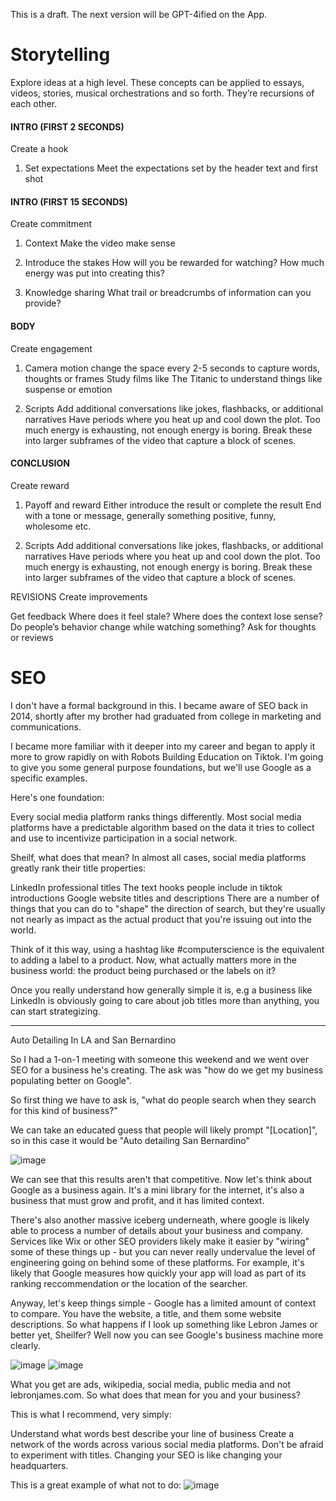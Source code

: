 
This is a draft. The next version will be GPT-4ified on the App.





# Storytelling

Explore ideas at a high level. These concepts can be applied to essays, videos, stories, musical orchestrations and so forth. They’re recursions of each other.

#### INTRO (FIRST 2 SECONDS)
Create a hook

1. Set expectations 
Meet the expectations set by the header text and first shot

#### INTRO (FIRST 15 SECONDS)
Create commitment

1. Context
Make the video make sense

2. Introduce the stakes 
How will you be rewarded for watching? 
How much energy was put into creating this?

3. Knowledge sharing
What trail or breadcrumbs of information can you provide?

#### BODY
Create engagement

1. Camera motion
change the space every 2-5 seconds to capture words, thoughts or frames
Study films like The Titanic to understand things like suspense or emotion

2. Scripts
Add additional conversations like jokes, flashbacks, or additional narratives
Have periods where you heat up and cool down the plot. Too much energy is exhausting, not enough energy is boring. Break these into larger subframes of the video that capture a block of scenes.


#### CONCLUSION
Create reward

1. Payoff and reward
Either introduce the result or complete the result
End with a tone or message, generally something positive, funny, wholesome etc.


2. Scripts
Add additional conversations like jokes, flashbacks, or additional narratives
Have periods where you heat up and cool down the plot. Too much energy is exhausting, not enough energy is boring. Break these into larger subframes of the video that capture a block of scenes.


REVISIONS
Create improvements

Get feedback
Where does it feel stale?
Where does the context lose sense?
Do people’s behavior change while watching something?
Ask for thoughts or reviews




# SEO
I don't have a formal background in this. I became aware of SEO back in 2014, shortly after my brother had graduated from college in marketing and communications.

I became more familiar with it deeper into my career and began to apply it more to grow rapidly on with Robots Building Education on Tiktok. I'm going to give you some general purpose foundations, but we'll use Google as a specific examples.

Here's one foundation:

Every social media platform ranks things differently. Most social media platforms have a predictable algorithm based on the data it tries to collect and use to incentivize participation in a social network.

Sheilf, what does that mean? In almost all cases, social media platforms greatly rank their title properties:

LinkedIn professional titles
The text hooks people include in tiktok introductions
Google website titles and descriptions
There are a number of things that you can do to "shape" the direction of search, but they're usually not nearly as impact as the actual product that you're issuing out into the world. 

Think of it this way, using a hashtag like #computerscience is the equivalent to adding a label to a product. Now, what actually matters more in the business world: the product being purchased or the labels on it?

Once you really understand how generally simple it is, e.g a business like LinkedIn is obviously going to care about job titles more than anything, you can start strategizing.



---



Auto Detailing In LA and San Bernardino

So I had a 1-on-1 meeting with someone this weekend and we went over SEO for a business he's creating. The ask was "how do we get my business populating better on Google".

So first thing we have to ask is, "what do people search when they search for this kind of business?"

We can take an educated guess that people will likely prompt "<Product Needed>[Location]", so in this case it would be "Auto detailing San Bernardino"

![image](https://github.com/RobotsBuildingEducation/Educate/assets/65219666/41283ab8-33e6-4ab3-ae6f-7223f4438076)





We can see that this results aren't that competitive. Now let's think about Google as a business again. It's a mini library for the internet, it's also a business that must grow and profit, and it has limited context.

There's also another massive iceberg underneath, where google is likely able to process a number of details about your business and company. Services like Wix or other SEO providers likely make it easier by "wiring" some of these things up - but you can never really undervalue the level of engineering going on behind some of these platforms. For example, it's likely that Google measures how quickly your app will load as part of its ranking reccommendation or the location of the searcher.



Anyway, let's keep things simple - Google has a limited amount of context to compare. You have the website, a title, and them some website descriptions. So what happens if I look up something like Lebron James or better yet, Sheilfer? Well now you can see Google's business machine more clearly.

![image](https://github.com/RobotsBuildingEducation/Educate/assets/65219666/3925ef4f-8224-428d-a3ba-b3a67db7ee3d)
![image](https://github.com/RobotsBuildingEducation/Educate/assets/65219666/5643f897-e7be-40db-aa35-2a1ce9405b7d)








What you get are ads, wikipedia, social media, public media and not lebronjames.com. So what does that mean for you and your business?

This is what I recommend, very simply:

Understand what words best describe your line of business
Create a network of the words across various social media platforms.
Don't be afraid to experiment with titles. Changing your SEO is like changing your headquarters. 


This is a great example of what not to do:
  ![image](https://github.com/RobotsBuildingEducation/Educate/assets/65219666/5cebdfd9-3d6a-46bd-bb65-0b257d1af42a)



